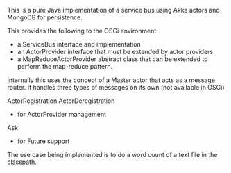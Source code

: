 This is a pure Java implementation of a service bus using Akka actors and MongoDB for persistence.

This provides the following to the OSGi environment:
* a ServiceBus interface and implementation
* an ActorProvider interface that must be extended by actor providers
* a MapReduceActorProvider abstract class that can be extended to perform the map-reduce pattern.

Internally this uses the concept of a Master actor that acts as a message router.  It handles 
three types of messages on its own (not available in OSGi)

ActorRegistration
ActorDeregistration

- for ActorProvider management

Ask

- for Future support

The use case being implemented is to do a word count of a text file in the classpath.
